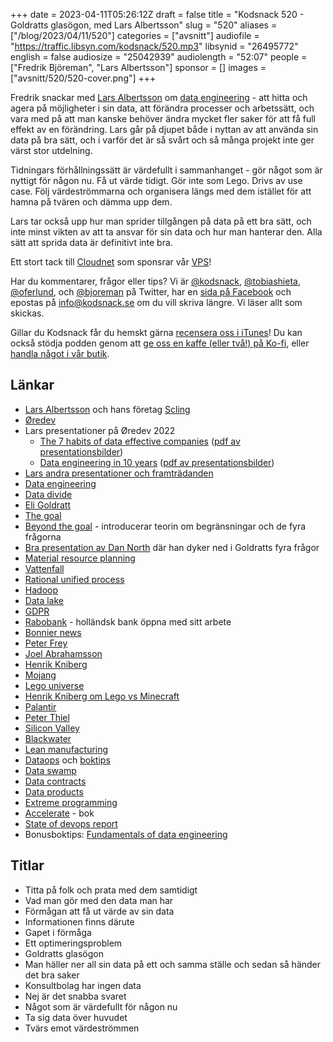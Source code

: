 +++
date = 2023-04-11T05:26:12Z
draft = false
title = "Kodsnack 520 - Goldratts glasögon, med Lars Albertsson"
slug = "520"
aliases = ["/blog/2023/04/11/520"]
categories = ["avsnitt"]
audiofile = "https://traffic.libsyn.com/kodsnack/520.mp3"
libsynid = "26495772"
english = false
audiosize = "25042939"
audiolength = "52:07"
people = ["Fredrik Björeman", "Lars Albertsson"]
sponsor = []
images = ["avsnitt/520/520-cover.png"]
+++

Fredrik snackar med [Lars Albertsson](https://sites.google.com/a/larsalbertsson.se/home/) om [data engineering](https://www.scling.com/reading-list/) - att hitta och agera på möjligheter i sin data, att förändra processer och arbetssätt, och vara med på att man kanske behöver ändra mycket fler saker för att få full effekt av en förändring. Lars går på djupet både i nyttan av att använda sin data på bra sätt, och i varför det är så svårt och så många projekt inte ger värst stor utdelning.

Tidningars förhållningssätt är värdefullt i sammanhanget - gör något som är nyttigt för någon nu. Få ut värde tidigt. Gör inte som Lego. Drivs av use case. Följ värdeströmmarna och organisera längs med dem istället för att hamna på tvären och dämma upp dem.

Lars tar också upp hur man sprider tillgången på data på ett bra sätt, och inte minst vikten av att ta ansvar för sin data och hur man hanterar den. Alla sätt att sprida data är definitivt inte bra.

Ett stort tack till [Cloudnet](https://www.cloudnet.se) som sponsrar vår [VPS](https://en.wikipedia.org/wiki/Virtual_private_server)!

Har du kommentarer, frågor eller tips? Vi är [@kodsnack](https://www.twitter.com/kodsnack), [@tobiashieta](https://www.twitter.com/tobiashieta), [@oferlund](https://www.twitter.com/oferlund), och [@bjoreman](https://www.twitter.com/bjoreman) på Twitter, har en [sida på Facebook](https://www.facebook.com/kodsnack) och epostas på [info@kodsnack.se](mailto:info@kodsnack.se) om du vill skriva längre. Vi läser allt som skickas.

Gillar du Kodsnack får du hemskt gärna [recensera oss i iTunes](https://itunes.apple.com/se/podcast/kodsnack/id561631498?l=en)! Du kan också stödja podden genom att <a href="https://ko-fi.com/kodsnack" rel="payment">ge oss en kaffe (eller två!) på Ko-fi</a>, eller [handla något i vår butik](https://shop.spreadshirt.se/kodsnack/).

## Länkar ##
* [Lars Albertsson](https://sites.google.com/a/larsalbertsson.se/home/) och hans företag [Scling](https://www.scling.com/)
* [Øredev](https://oredev.org/)
* Lars presentationer på Øredev 2022
	- [The 7 habits of data effective companies](https://www.youtube.com/watch?v=oMHGxjB0sHU) ([pdf av presentationsbilder](https://www.slideshare.net/lallea/the-7-habits-of-data-effective-companiespdf))
	- [Data engineering in 10 years](https://www.youtube.com/watch?v=fmmOZwGjk6o) ([pdf av presentationsbilder](https://www.slideshare.net/lallea/data-engineering-in-10-yearspdf))
* [Lars andra presentationer och framträdanden](https://www.scling.com/presentations/)
* [Data engineering](https://www.scling.com/reading-list/)
* [Data divide](https://en.wikipedia.org/wiki/Data_divide)
* [Eli Goldratt](https://en.wikipedia.org/wiki/Eliyahu_M._Goldratt)
* [The goal](https://en.wikipedia.org/wiki/The_Goal_%28novel%29)
* [Beyond the goal](https://www.goodreads.com/en/book/show/172800.Beyond_the_Goal) - introducerar teorin om begränsningar och de fyra frågorna
* [Bra presentation av Dan North](https://youtu.be/hZFShSjAhlQ) där han dyker ned i Goldratts fyra frågor
* [Material resource planning](https://en.wikipedia.org/wiki/Material_requirements_planning)
* [Vattenfall](https://en.wikipedia.org/wiki/Waterfall_model)
* [Rational unified process](https://en.wikipedia.org/w/index.php?search=Rational+Unified+Process&title=Special:Search&profile=advanced&fulltext=1&ns0=1)
* [Hadoop](https://en.wikipedia.org/wiki/Apache_Hadoop)
* [Data lake](https://en.wikipedia.org/wiki/Data_lake)
* [GDPR](https://en.wikipedia.org/wiki/General_Data_Protection_Regulation)
* [Rabobank](https://en.wikipedia.org/wiki/Rabobank) - holländsk bank öppna med sitt arbete
* [Bonnier news](https://www.bonniernews.se/)
* [Peter Frey](https://www.linkedin.com/in/petertfrey/?originalSubdomain=se)
* [Joel Abrahamsson](https://www.linkedin.com/in/joelabrahamsson/)
* [Henrik Kniberg](https://www.crisp.se/konsulter/henrik-kniberg)
* [Mojang](https://en.wikipedia.org/wiki/Mojang_Studios)
* [Lego universe](https://en.wikipedia.org/wiki/Lego_Universe)
* [Henrik Kniberg om Lego vs Minecraft](https://youtu.be/I8vYcrgjLAo)
* [Palantir](https://en.wikipedia.org/wiki/Palantir_Technologies)
* [Peter Thiel](https://en.wikipedia.org/wiki/Peter_Thiel)
* [Silicon Valley](https://en.wikipedia.org/wiki/Silicon_Valley_%28TV_series%29)
* [Blackwater](https://en.wikipedia.org/wiki/Blackwater_%28company%29)
* [Lean manufacturing](https://en.wikipedia.org/wiki/Lean_manufacturing)
* [Dataops](https://dataopsmanifesto.org/en/) och [boktips](https://www.goodreads.com/en/book/show/50204197-practical-dataops)
* [Data swamp](https://medium.com/codex/what-is-a-data-swamp-38b1aed54dc6)
* [Data contracts](https://www.striim.com/blog/a-guide-to-data-contracts/)
* [Data products](https://www.forbes.com/sites/forbesbusinesscouncil/2022/09/21/what-is-a-data-product-and-what-are-the-key-characteristics/)
* [Extreme programming](https://en.wikipedia.org/wiki/Extreme_programming)
* [Accelerate](https://www.goodreads.com/book/show/35747076-accelerate) - bok
* [State of devops report](https://cloud.google.com/devops/state-of-devops)
* Bonusboktips: [Fundamentals of data engineering](https://www.goodreads.com/en/book/show/61218623-fundamentals-of-data-engineering)

## Titlar ##
* Titta på folk och prata med dem samtidigt
* Vad man gör med den data man har
* Förmågan att få ut värde av sin data
* Informationen finns därute
* Gapet i förmåga
* Ett optimeringsproblem
* Goldratts glasögon
* Man häller ner all sin data på ett och samma ställe och sedan så händer det bra saker
* Konsultbolag har ingen data
* Nej är det snabba svaret
* Något som är värdefullt för någon nu
* Ta sig data över huvudet
* Tvärs emot värdeströmmen